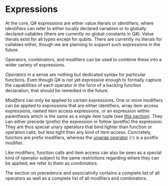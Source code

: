 # Expressions

At the core, Q# expressions are either value literals or identifiers, where identifiers can refer to either locally declared variables or to globally declared callables (there are currently no global constants in Q#). 
Value literals exist for all types except for qubits. There are currently no literals for callables either, though we are planning to support such expressions in the future.  

Operators, combinators, and modifiers can be used to combine these into a wider variety of expressions. 

*Operators* in a sense are nothing but dedicated syntax for particular functions. 
Even though Q# is not yet expressive enough to formally capture the capabilities of each operator in the form of a backing function declaration, that should be remedied in the future. 

*Modifiers* can only be applied to certain expressions. One or more modifiers can be applied to expressions that are either identifiers, array item access expressions, named item access expressions, or an expression within parenthesis which is the same as a single item tuple (see [this section](https://github.com/microsoft/qsharp-language/blob/main/Specifications/Language/4_TypeSystem/SingletonTupleEquivalence.md)). 
They can either precede (prefix) the expression or follow (postfix) the expression. They are thus special unary operators that bind tighter than function or operation calls, but less tight than any kind of item access. 
Concretely, functors are prefix modifiers, whereas the [unwrap operator](https://github.com/microsoft/qsharp-language/blob/main/Specifications/Language/3_Expressions/ItemAccessExpressions.md#item-access-for-user-defined-types) (`!`) is a postfix modifier. 

Like modifiers, function calls and item access can also be seen as a special kind of operator subject to the same restrictions regarding where they can be applied; we refer to them as *combinators*. 

The section on precedence and associativity contains a complete list of all operators as well as a complete list of all modifiers and combinators. 






